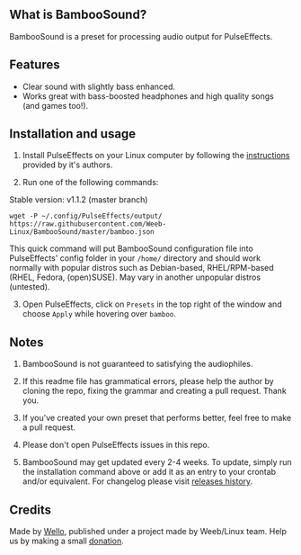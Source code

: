 ## What is BambooSound?

BambooSound is a preset for processing audio output for PulseEffects.

## Features

* Clear sound with slightly bass enhanced.
* Works great with bass-boosted headphones and high quality songs (and games too!).

## Installation and usage

1. Install PulseEffects on your Linux computer by following the [instructions](https://github.com/wwmm/pulseeffects/#installation) provided by it's authors.

2. Run one of the following commands:

  Stable version: v1.1.2 (master branch)
  
  ```
  wget -P ~/.config/PulseEffects/output/ https://raw.githubusercontent.com/Weeb-Linux/BambooSound/master/bamboo.json
  ```
  
  This quick command will put BambooSound configuration file into PulseEffects' config folder in your `/home/` directory and should work normally with popular distros such as Debian-based, RHEL/RPM-based (RHEL, Fedora, (open)SUSE). May vary in another unpopular distros (untested).
  
3. Open PulseEffects, click on `Presets` in the top right of the window and choose `Apply` while hovering over `bamboo`.

## Notes

1. BambooSound is not guaranteed to satisfying the audiophiles.

2. If this readme file has grammatical errors, please help the author by cloning the repo, fixing the grammar and creating a pull request. Thank you.

3. If you've created your own preset that performs better, feel free to make a pull request.

4. Please don't open PulseEffects issues in this repo.

5. BambooSound may get updated every 2-4 weeks. To update, simply run the installation command above or add it as an entry to your crontab and/or equivalent. For changelog please visit [releases history](https://github.com/Weeb-Linux/BambooSound/releases).

## Credits

Made by [Wello](https://github.com/wello6143), published under a project made by Weeb/Linux team. Help us by making a small [donation](https://paypal.me/wello6143).
